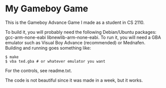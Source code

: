 My Gameboy Game
===============

This is the Gameboy Advance Game I made as a student in CS 2110.

To build it, you will probably need the following Debian/Ubuntu
packages: gcc-arm-none-eabi libnewlib-arm-none-eabi. To run it, you will
need a GBA emulator such as Visual Boy Advance (recommended) or
Mednafen. Building and running goes something like:

    $ make
    $ vba ted.gba # or whatever emulator you want

For the controls, see readme.txt.

The code is not beautiful since it was made in a week, but it works.

